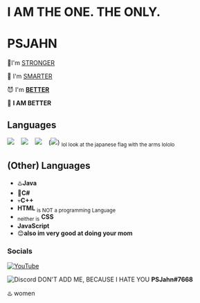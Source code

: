 
# **I AM THE ONE. THE ONLY.**
# **PSJAHN**

💪I'm <ins><u>STRONGER</u></ins>

🧠 I'm <ins><u>SMARTER</u></ins>

😈 I'm <ins><b><u>BETTER</u></b></ins>

👹 **I AM BETTER**

## Languages
<p>
<a href="#"><img src="https://github.com/yammadev/flag-icons/raw/master/png/DE@2x.png?raw=true" /></a>
&nbsp;&nbsp;
<a href="#"><img src="https://github.com/yammadev/flag-icons/raw/master/png/US@2x.png?raw=true" /></a>
&nbsp;&nbsp;
<a href="#"><img src="https://github.com/yammadev/flag-icons/raw/master/png/FR@2x.png?raw=true" /></a>
&nbsp;&nbsp;
(<a href="#"><img src="https://github.com/yammadev/flag-icons/raw/master/png/JP@2x.png?raw=true" /></a>)  <sub>lol look at the japanese flag with the arms lololo</sub>
</p>

## (Other) Languages
- ♨️**Java**
- 🥱**C#**
- 💀**C++**
- **HTML** <sub>is NOT a programming Language</sub>
- <sub>neither is</sub> **CSS**
- **JavaScript**
- 😊**also im very good at doing your mom**
### Socials
[![YouTube](https://img.shields.io/badge/PSJahn-%23E4405F.svg?style=flat&logo=youtube&logoColor=white)](https://www.youtube.com/channel/UC49E6Bc5SrCs6HLnCmG_6Kg)

![Discord](https://img.shields.io/badge/Discord-blue.svg?color=4682B4&style=flat&logo=discord&logoColor=white) DON'T ADD ME, BECAUSE I HATE YOU **PSJahn#7668**


♨️ women
